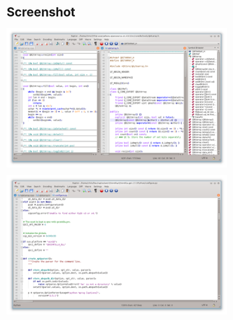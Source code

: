 # Screenshot #

![images/screenshot/screenshot1.png](images/screenshot/screenshot1.png)

![images/screenshot/screenshot2.png](images/screenshot/screenshot2.png)
